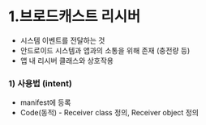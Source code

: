 # 1.브로드캐스트 리시버
- 시스템 이벤트를 전달하는 것
- 안드로이드 시스템과 앱과의 소통을 위해 존재 (충전량 등)
- 앱 내 리시버 클래스와 상호작용


### 1) 사용법 (intent)
- manifest에 등록
- Code(동적) - Receiver class 정의, Receiver object 정의
